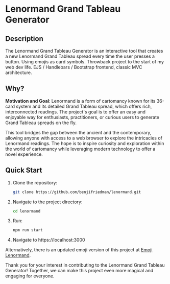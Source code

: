 # Lenormand Grand Tableau Generator

## Description

The Lenormand Grand Tableau Generator is an interactive tool that creates a new Lenormand Grand Tableau spread every time the user presses a button. Using emojis as card symbols. Throwback project to the start of my web dev life. EJS / Handlebars / Bootstrap frontend, classic MVC architecture.

## Why?

**Motivation and Goal**: Lenormand is a form of cartomancy known for its 36-card system and its detailed Grand Tableau spread, which offers rich, interconnected readings. The project's goal is to offer an easy and enjoyable way for enthusiasts, practitioners, or curious users to generate Grand Tableau spreads on the fly.

This tool bridges the gap between the ancient and the contemporary, allowing anyone with access to a web browser to explore the intricacies of Lenormand readings. The hope is to inspire curiosity and exploration within the world of cartomancy while leveraging modern technology to offer a novel experience.

## Quick Start

1. Clone the repository:

   ```bash
   git clone https://github.com/benjifriedman/lenormand.git
     ```

2. Navigate to the project directory:

   ```bash
   cd lenormand
    ```

3. Run:

   ```bash
   npm run start
   ```

4. Navigate to https://localhost:3000

Alternatively, there is an updated emoji version of this project at [Emoji Lenormand](https://lenormand.vercel.app).

Thank you for your interest in contributing to the Lenormand Grand Tableau Generator! Together, we can make this project even more magical and engaging for everyone.



